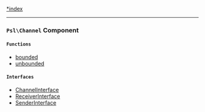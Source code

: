 <!--
    This markdown file was generated using `docs/documenter.php`.

    Any edits to it will likely be lost.
-->

[*index](./../README.md)

---

### `Psl\Channel` Component

#### `Functions`

- [bounded](./../../src/Psl/Channel/bounded.php#L18)
- [unbounded](./../../src/Psl/Channel/unbounded.php#L16)

#### `Interfaces`

- [ChannelInterface](./../../src/Psl/Channel/ChannelInterface.php#L12)
- [ReceiverInterface](./../../src/Psl/Channel/ReceiverInterface.php#L12)
- [SenderInterface](./../../src/Psl/Channel/SenderInterface.php#L12)


